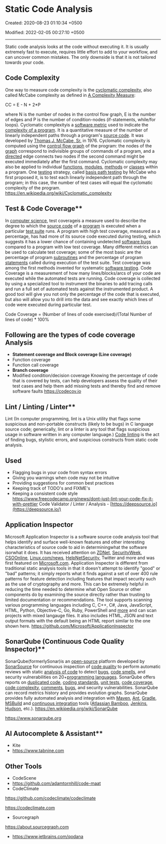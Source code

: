 # Static Code Analysis

Created: 2020-08-23 01:10:34 +0500

Modified: 2022-02-05 00:27:10 +0500

---

Static code analysis looks at the code without executing it. It is usually extremely fast to execute, requires little effort to add to your workflow, and can uncover common mistakes. The only downside is that it is not tailored towards your code.

## Code Complexity

One way to measure code complexity is the [cyclomatic complexity](https://en.wikipedia.org/wiki/Cyclomatic_complexity), also called McCabe complexity as defined in [A Complexity Measure](https://books.google.de/books?id=vtNWAAAAMAAJ&pg=PA3&redir_esc=y):

CC = E - N + 2*P

where N is the number of nodes in the control flow graph, E is the number of edges and P is the number of condition-nodes (if-statements, while/for loops).
Cyclomatic complexityis a [software metric](https://en.wikipedia.org/wiki/Software_metric) used to indicate the [complexity of a program](https://en.wikipedia.org/wiki/Programming_complexity). It is a quantitative measure of the number of linearly independent paths through a program's [source code](https://en.wikipedia.org/wiki/Source_code). It was developed by [Thomas J. McCabe, Sr.](https://en.wikipedia.org/w/index.php?title=Thomas_J._McCabe,_Sr.&action=edit&redlink=1) in 1976.
Cyclomatic complexity is computed using the [control flow graph](https://en.wikipedia.org/wiki/Control_flow_graph) of the program: the nodes of the [graph](https://en.wikipedia.org/wiki/Graph_(discrete_mathematics)) correspond to indivisible groups of commands of a program, and a [directed](https://en.wikipedia.org/wiki/Directed_graph) edge connects two nodes if the second command might be executed immediately after the first command. Cyclomatic complexity may also be applied to individual [functions](https://en.wikipedia.org/wiki/Function_(computer_science)), [modules](https://en.wikipedia.org/wiki/Modular_programming), [methods](https://en.wikipedia.org/wiki/Method_(computer_science)) or [classes](https://en.wikipedia.org/wiki/Class_(computer_science)) within a program.
One [testing](https://en.wikipedia.org/wiki/Software_testing) strategy, called [basis path testing](https://en.wikipedia.org/wiki/Basis_path_testing) by McCabe who first proposed it, is to test each linearly independent path through the program; in this case, the number of test cases will equal the cyclomatic complexity of the program.
<https://en.wikipedia.org/wiki/Cyclomatic_complexity>

## Test & Code Coverage**

In [computer science](https://en.wikipedia.org/wiki/Computer_science), test coverageis a measure used to describe the degree to which the [source code](https://en.wikipedia.org/wiki/Source_code) of a [program](https://en.wikipedia.org/wiki/Computer_program) is executed when a particular [test suite](https://en.wikipedia.org/wiki/Test_suite) runs. A program with high test coverage, measured as a percentage, has had more of its source code executed during testing, which suggests it has a lower chance of containing undetected [software bugs](https://en.wikipedia.org/wiki/Software_bug) compared to a program with low test coverage.
Many different metrics can be used to calculate test coverage; some of the most basic are the percentage of program [subroutines](https://en.wikipedia.org/wiki/Subroutine) and the percentage of program [statements](https://en.wikipedia.org/wiki/Statement_(computer_science)) called during execution of the test suite.
Test coverage was among the first methods invented for systematic [software testing](https://en.wikipedia.org/wiki/Software_testing).
Code Coverage is a measurement of how many lines/blocks/arcs of your code are executed while the automated tests are running.
Code coverage is collected by using a specialized tool to instrument the binaries to add tracing calls and run a full set of automated tests against the instrumented product. A good tool will give you not only the percentage of the code that is executed, but also will allow you to drill into the data and see exactly which lines of code were executed during particular test.

Code Coverage = (Number of lines of code exercised)/(Total Number of lines of code) * 100%

## Following are the types of code coverage Analysis

- **Statement coverage and Block coverage (Line coverage)**
- Function coverage
- Function call coverage
- **Branch coverage**
- Modified condition/decision coverage
Knowing the percentage of code that is covered by tests, can help developers assess the quality of their test cases and help them add missing tests and thereby find and remove software faults
<https://codecov.io>

## Lint / Linting / Linter**

Lint (In computer programming, lint is a Unix utility that flags some suspicious and non-portable constructs (likely to be bugs) in C language source code; generically, lint or a linter is any tool that flags suspicious usage in software written in any computer language.)
[Code linting](https://en.wikipedia.org/wiki/Lint_(software)) is the act of finding bugs, stylistic errors, and suspicious constructs from static code analysis.

## Used

- Flagging bugs in your code from syntax errors
- Giving you warnings when code may not be intuitive
- Providing suggestions for common best practices
- Keeping track of TODO's and FIXME's
- Keeping a consistent code style
<https://www.freecodecamp.org/news/dont-just-lint-your-code-fix-it-with-prettier>
Code Validator / Linter / Analysis - [https://deepsource.io](https://deepsource.io/)

## Application Inspector

Microsoft Application Inspector is a software source code analysis tool that helps identify and surface well-known features and other interesting characteristics of source code to aid in determiningwhat the software isorwhat it does. It has received attention on [ZDNet](https://www.zdnet.com/article/microsoft-application-inspector-is-now-open-source-so-use-it-to-test-code-security/), [SecurityWeek](https://www.securityweek.com/microsoft-introduces-free-source-code-analyzer), [CSOOnline](https://www.csoonline.com/article/3514732/microsoft-s-offers-application-inspector-to-probe-untrusted-open-source-code.html), [Linux.com/news](https://www.linux.com/news/microsoft-application-inspector-is-now-open-source-so-use-it-to-test-code-security/), [HelpNetSecurity](https://www.helpnetsecurity.com/2020/01/17/microsoft-application-inspector/), Twitter and more and was first featured on [Microsoft.com](https://www.microsoft.com/security/blog/2020/01/16/introducing-microsoft-application-inspector/).
Application Inspector is different from traditional static analysis tools in that it doesn't attempt to identify "good" or "bad" patterns; it simply reports what it finds against a set of over 400 rule patterns for feature detection including features that impact security such as the use of cryptography and more. This can be extremely helpful in reducing the time needed to determine what Open Source or other components do by examining the source directly rather than trusting to limited documentation or recommendations.
The tool supports scanning various programming languages including C, C++, C#, Java, JavaScript, HTML, Python, Objective-C, Go, Ruby, PowerShell and [more](https://github.com/microsoft/ApplicationInspector/wiki/2.1-Field:-applies_to-(languages-support)) and can scan projects with mixed langauge files. It also includes HTML, JSON and text output formats with the default being an HTML report similar to the one shown here.
<https://github.com/Microsoft/ApplicationInspector>

## SonarQube (Continuous Code Quality Inspector)**

SonarQube(formerlySonar)is an [open-source](https://en.wikipedia.org/wiki/Open-source_software) platform developed by [SonarSource](https://en.wikipedia.org/wiki/SonarSource) for continuous inspection of [code quality](https://en.wikipedia.org/wiki/Software_quality) to perform automatic reviews with static [analysis of code](https://en.wikipedia.org/wiki/Static_program_analysis) to detect [bugs](https://en.wikipedia.org/wiki/Software_bug), [code smells](https://en.wikipedia.org/wiki/Code_smell), and security vulnerabilities on 20+[programming languages](https://en.wikipedia.org/wiki/Programming_language). SonarQube offers reports on [duplicated code](https://en.wikipedia.org/wiki/Duplicate_code), [coding standards](https://en.wikipedia.org/wiki/Programming_style), [unit tests](https://en.wikipedia.org/wiki/Unit_testing), [code coverage](https://en.wikipedia.org/wiki/Code_coverage), [code complexity](https://en.wikipedia.org/wiki/Cyclomatic_complexity), [comments](https://en.wikipedia.org/wiki/Comment_(computer_programming)), [bugs](https://en.wikipedia.org/wiki/Defensive_programming), and security vulnerabilities.
SonarQube can record metrics history and provides evolution graphs. SonarQube provides fully automated analysis and integration with [Maven](https://en.wikipedia.org/wiki/Apache_Maven), [Ant](https://en.wikipedia.org/wiki/Apache_Ant), [Gradle](https://en.wikipedia.org/wiki/Gradle), [MSBuild](https://en.wikipedia.org/wiki/MSBuild) and [continuous integration](https://en.wikipedia.org/wiki/Continuous_integration) tools ([Atlassian Bamboo](https://en.wikipedia.org/wiki/Bamboo_(software)), [Jenkins](https://en.wikipedia.org/wiki/Jenkins_(software)), [Hudson](https://en.wikipedia.org/wiki/Hudson_(software)), etc.).
<https://en.wikipedia.org/wiki/SonarQube>

<https://www.sonarqube.org>

## AI Autocomplete & Assistant**

- Kite
- <https://www.tabnine.com>

## Other Tools

- CodeScene
- <https://github.com/adamtornhill/code-maat>
- CodeClimate

<https://github.com/codeclimate/codeclimate>

<https://codeclimate.com>

- Sourcegraph

<https://about.sourcegraph.com>

- <https://www.jetbrains.com/qodana>
